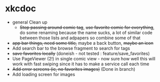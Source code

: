 # xkcdoc

- general Clean up 
  - <s>Stop passing around comic tag</s>, <s>use favorite comic for everything</s>, do some renaming because the name sucks, a lot of similar code between those lists and adpapers so combine some of that 
- <s>app bar things, need some title,</s> maybe a back button, <s>maybe an icon</s>
- Add search bar to the browse fragment to search for tags 
- <s>save favorites locally</s> (doneish - not tested : feature/save_favorites)
- Use PageViewer (2!) in single comic view - now sure how well this will work with fast swiping since it has to make a service call each time
- <s>Add error screens (ie, no favorites images)</s> (Done in branch)
- Add loading screen for images 
